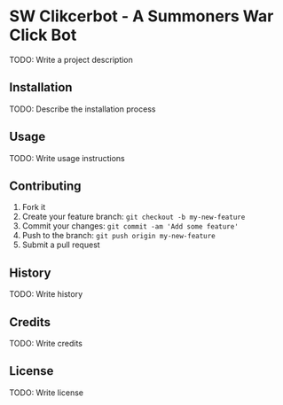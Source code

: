 # SW Clikcerbot - A Summoners War Click Bot
TODO: Write a project description
## Installation
TODO: Describe the installation process
## Usage
TODO: Write usage instructions
## Contributing
1. Fork it
2. Create your feature branch: `git checkout -b my-new-feature`
3. Commit your changes: `git commit -am 'Add some feature'`
4. Push to the branch: `git push origin my-new-feature`
5. Submit a pull request 
## History
TODO: Write history
## Credits
TODO: Write credits
## License
TODO: Write license